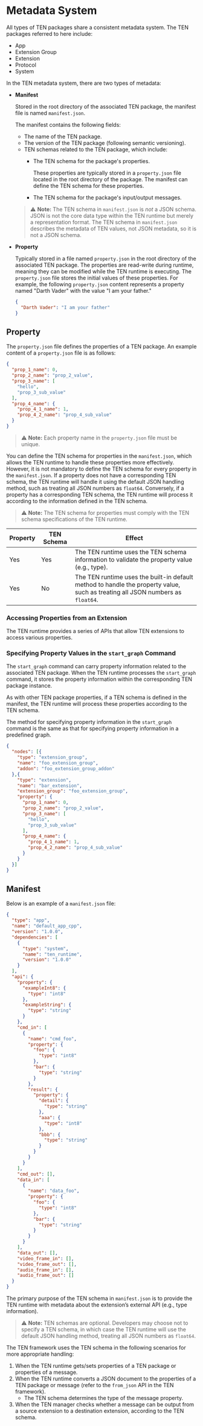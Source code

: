 # Metadata System

All types of TEN packages share a consistent metadata system. The TEN packages referred to here include:

- App
- Extension Group
- Extension
- Protocol
- System

In the TEN metadata system, there are two types of metadata:

- **Manifest**

  Stored in the root directory of the associated TEN package, the manifest file is named `manifest.json`.

  The manifest contains the following fields:

  - The name of the TEN package.
  - The version of the TEN package (following semantic versioning).
  - TEN schemas related to the TEN package, which include:
    - The TEN schema for the package's properties.

      These properties are typically stored in a `property.json` file located in the root directory of the package. The manifest can define the TEN schema for these properties.

    - The TEN schema for the package's input/output messages.

  > ⚠️ **Note:**
  > The TEN schema in `manifest.json` is *not* a JSON schema. JSON is not the core data type within the TEN runtime but merely a representation format. The TEN schema in `manifest.json` describes the metadata of TEN values, not JSON metadata, so it is not a JSON schema.

- **Property**

  Typically stored in a file named `property.json` in the root directory of the associated TEN package. The properties are read-write during runtime, meaning they can be modified while the TEN runtime is executing. The `property.json` file stores the initial values of these properties. For example, the following `property.json` content represents a property named "Darth Vader" with the value "I am your father."

  ```json
  {
    "Darth Vader": "I am your father"
  }
  ```

## Property

The `property.json` file defines the properties of a TEN package. An example content of a `property.json` file is as follows:

```json
{
  "prop_1_name": 0,
  "prop_2_name": "prop_2_value",
  "prop_3_name": [
    "hello",
    "prop_3_sub_value"
  ],
  "prop_4_name": {
    "prop_4_1_name": 1,
    "prop_4_2_name": "prop_4_sub_value"
  }
}
```

> ⚠️ **Note:**
> Each property name in the `property.json` file must be unique.

You can define the TEN schema for properties in the `manifest.json`, which allows the TEN runtime to handle these properties more effectively. However, it is not mandatory to define the TEN schema for every property in the `manifest.json`. If a property does not have a corresponding TEN schema, the TEN runtime will handle it using the default JSON handling method, such as treating all JSON numbers as `float64`. Conversely, if a property has a corresponding TEN schema, the TEN runtime will process it according to the information defined in the TEN schema.

> ⚠️ **Note:**
> The TEN schema for properties must comply with the TEN schema specifications of the TEN runtime.

| Property | TEN Schema | Effect |
|----------|------------|--------|
| Yes      | Yes        | The TEN runtime uses the TEN schema information to validate the property value (e.g., type). |
| Yes      | No         | The TEN runtime uses the built-in default method to handle the property value, such as treating all JSON numbers as `float64`. |

### Accessing Properties from an Extension

The TEN runtime provides a series of APIs that allow TEN extensions to access various properties.

### Specifying Property Values in the `start_graph` Command

The `start_graph` command can carry property information related to the associated TEN package. When the TEN runtime processes the `start_graph` command, it stores the property information within the corresponding TEN package instance.

As with other TEN package properties, if a TEN schema is defined in the manifest, the TEN runtime will process these properties according to the TEN schema.

The method for specifying property information in the `start_graph` command is the same as that for specifying property information in a predefined graph.

```json
{
  "nodes": [{
    "type": "extension_group",
    "name": "foo_extension_group",
    "addon": "foo_extension_group_addon"
  },{
    "type": "extension",
    "name": "bar_extension",
    "extension_group": "foo_extension_group",
    "property": {
      "prop_1_name": 0,
      "prop_2_name": "prop_2_value",
      "prop_3_name": [
        "hello",
        "prop_3_sub_value"
      ],
      "prop_4_name": {
        "prop_4_1_name": 1,
        "prop_4_2_name": "prop_4_sub_value"
      }
    }
  }]
}
```

## Manifest

Below is an example of a `manifest.json` file:

```json
{
  "type": "app",
  "name": "default_app_cpp",
  "version": "1.0.0",
  "dependencies": [
    {
      "type": "system",
      "name": "ten_runtime",
      "version": "1.0.0"
    }
  ],
  "api": {
    "property": {
      "exampleInt8": {
        "type": "int8"
      },
      "exampleString": {
        "type": "string"
      }
    },
    "cmd_in": [
      {
        "name": "cmd_foo",
        "property": {
          "foo": {
            "type": "int8"
          },
          "bar": {
            "type": "string"
          }
        },
        "result": {
          "property": {
            "detail": {
              "type": "string"
            },
            "aaa": {
              "type": "int8"
            },
            "bbb": {
              "type": "string"
            }
          }
        }
      }
    ],
    "cmd_out": [],
    "data_in": [
      {
        "name": "data_foo",
        "property": {
          "foo": {
            "type": "int8"
          },
          "bar": {
            "type": "string"
          }
        }
      }
    ],
    "data_out": [],
    "video_frame_in": [],
    "video_frame_out": [],
    "audio_frame_in": [],
    "audio_frame_out": []
  }
}
```

The primary purpose of the TEN schema in `manifest.json` is to provide the TEN runtime with metadata about the extension’s external API (e.g., type information).

> ⚠️ **Note:**
> TEN schemas are optional. Developers may choose not to specify a TEN schema, in which case the TEN runtime will use the default JSON handling method, treating all JSON numbers as `float64`.

The TEN framework uses the TEN schema in the following scenarios for more appropriate handling:

1. When the TEN runtime gets/sets properties of a TEN package or properties of a message.
2. When the TEN runtime converts a JSON document to the properties of a TEN package or message (refer to the `from_json` API in the TEN framework).
   - The TEN schema determines the type of the message property.
3. When the TEN manager checks whether a message can be output from a source extension to a destination extension, according to the TEN schema.

